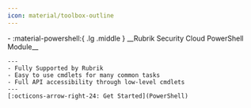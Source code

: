 ```yaml
---
icon: material/toolbox-outline
---
```


<div class="grid cards" markdown>
-   :material-powershell:{ .lg .middle } __Rubrik Security Cloud PowerShell Module__

    ---
    - Fully Supported by Rubrik
    - Easy to use cmdlets for many common tasks
    - Full API accessibility through low-level cmdlets
    ---
    [:octicons-arrow-right-24: Get Started](PowerShell)
</div>